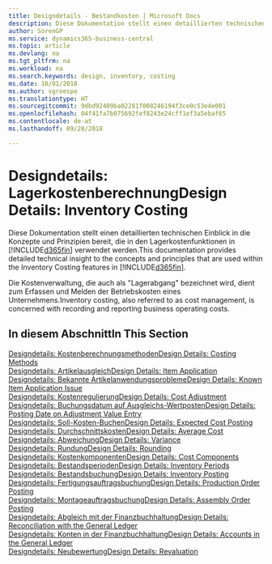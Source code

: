 ```yaml
---
title: Designdetails - Bestandkosten | Microsoft Docs
description: Diese Dokumentation stellt einen detaillierten technischen Einblick in die Konzepte und Prinzipien bereit, die in den Lagerkostenfunktionen in Business Central verwendet werden.
author: SorenGP
ms.service: dynamics365-business-central
ms.topic: article
ms.devlang: na
ms.tgt_pltfrm: na
ms.workload: na
ms.search.keywords: design, inventory, costing
ms.date: 10/01/2018
ms.author: sgroespe
ms.translationtype: HT
ms.sourcegitcommit: 9dbd92409ba02281f008246194f3ce0c53e4e001
ms.openlocfilehash: 04f41fa7b075692fef8243e24cff1ef3a5ebaf65
ms.contentlocale: de-at
ms.lasthandoff: 09/28/2018

---
```

# <a name="design-details-inventory-costing"></a><span data-ttu-id="9e851-103">Designdetails: Lagerkostenberechnung</span><span class="sxs-lookup"><span data-stu-id="9e851-103">Design Details: Inventory Costing</span></span>
<span data-ttu-id="9e851-104">Diese Dokumentation stellt einen detaillierten technischen Einblick in die Konzepte und Prinzipien bereit, die in den Lagerkostenfunktionen in [!INCLUDE[d365fin](includes/d365fin_md.md)] verwendet werden.</span><span class="sxs-lookup"><span data-stu-id="9e851-104">This documentation provides detailed technical insight to the concepts and principles that are used within the Inventory Costing features in [!INCLUDE[d365fin](includes/d365fin_md.md)].</span></span>  

<span data-ttu-id="9e851-105">Die Kostenverwaltung, die auch als "Lagerabgang" bezeichnet wird, dient zum Erfassen und Melden der Betriebskosten eines Unternehmens.</span><span class="sxs-lookup"><span data-stu-id="9e851-105">Inventory costing, also referred to as cost management, is concerned with recording and reporting business operating costs.</span></span>  

## <a name="in-this-section"></a><span data-ttu-id="9e851-106">In diesem Abschnitt</span><span class="sxs-lookup"><span data-stu-id="9e851-106">In This Section</span></span>  
[<span data-ttu-id="9e851-107">Designdetails: Kostenberechnungsmethoden</span><span class="sxs-lookup"><span data-stu-id="9e851-107">Design Details: Costing Methods</span></span>](design-details-costing-methods.md)  
[<span data-ttu-id="9e851-108">Designdetails: Artikelausgleich</span><span class="sxs-lookup"><span data-stu-id="9e851-108">Design Details: Item Application</span></span>](design-details-item-application.md)  
[<span data-ttu-id="9e851-109">Designdetails: Bekannte Artikelanwendungsprobleme</span><span class="sxs-lookup"><span data-stu-id="9e851-109">Design Details: Known Item Application Issue</span></span>](design-details-inventory-zero-level-open-item-ledger-entries.md)  
[<span data-ttu-id="9e851-110">Designdetails: Kostenregulierung</span><span class="sxs-lookup"><span data-stu-id="9e851-110">Design Details: Cost Adjustment</span></span>](design-details-cost-adjustment.md)  
[<span data-ttu-id="9e851-111">Designdetails: Buchungsdatum auf Ausgleichs-Wertposten</span><span class="sxs-lookup"><span data-stu-id="9e851-111">Design Details: Posting Date on Adjustment Value Entry</span></span>](design-details-inventory-adjustment-value-entry-posting-date.md)  
[<span data-ttu-id="9e851-112">Designdetails: Soll-Kosten-Buchen</span><span class="sxs-lookup"><span data-stu-id="9e851-112">Design Details: Expected Cost Posting</span></span>](design-details-expected-cost-posting.md)  
[<span data-ttu-id="9e851-113">Designdetails: Durchschnittskosten</span><span class="sxs-lookup"><span data-stu-id="9e851-113">Design Details: Average Cost</span></span>](design-details-average-cost.md)  
[<span data-ttu-id="9e851-114">Designdetails: Abweichung</span><span class="sxs-lookup"><span data-stu-id="9e851-114">Design Details: Variance</span></span>](design-details-variance.md)  
[<span data-ttu-id="9e851-115">Designdetails: Rundung</span><span class="sxs-lookup"><span data-stu-id="9e851-115">Design Details: Rounding</span></span>](design-details-rounding.md)  
[<span data-ttu-id="9e851-116">Designdetails: Kostenkomponenten</span><span class="sxs-lookup"><span data-stu-id="9e851-116">Design Details: Cost Components</span></span>](design-details-cost-components.md)  
[<span data-ttu-id="9e851-117">Designdetails: Bestandsperioden</span><span class="sxs-lookup"><span data-stu-id="9e851-117">Design Details: Inventory Periods</span></span>](design-details-inventory-periods.md)  
[<span data-ttu-id="9e851-118">Designdetails: Bestandsbuchung</span><span class="sxs-lookup"><span data-stu-id="9e851-118">Design Details: Inventory Posting</span></span>](design-details-inventory-posting.md)  
[<span data-ttu-id="9e851-119">Designdetails: Fertigungsauftragsbuchung</span><span class="sxs-lookup"><span data-stu-id="9e851-119">Design Details: Production Order Posting</span></span>](design-details-production-order-posting.md)  
[<span data-ttu-id="9e851-120">Designdetails: Montageauftragsbuchung</span><span class="sxs-lookup"><span data-stu-id="9e851-120">Design Details: Assembly Order Posting</span></span>](design-details-assembly-order-posting.md)  
[<span data-ttu-id="9e851-121">Designdetails: Abgleich mit der Finanzbuchhaltung</span><span class="sxs-lookup"><span data-stu-id="9e851-121">Design Details: Reconciliation with the General Ledger</span></span>](design-details-reconciliation-with-the-general-ledger.md)  
[<span data-ttu-id="9e851-122">Designdetails: Konten in der Finanzbuchhaltung</span><span class="sxs-lookup"><span data-stu-id="9e851-122">Design Details: Accounts in the General Ledger</span></span>](design-details-accounts-in-the-general-ledger.md)  
[<span data-ttu-id="9e851-123">Designdetails: Neubewertung</span><span class="sxs-lookup"><span data-stu-id="9e851-123">Design Details: Revaluation</span></span>](design-details-revaluation.md)


